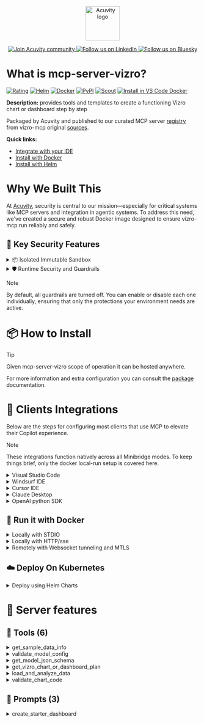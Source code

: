 <p align="center">
  <a href="https://acuvity.ai">
    <picture>
      <img src="https://mma.prnewswire.com/media/2544052/Acuvity__Logo.jpg" height="90" alt="Acuvity logo"/>
    </picture>
  </a>
</p>
<p align="center">
  <a href="https://discord.gg/BkU7fBkrNk">
    <img src="https://img.shields.io/badge/Acuvity-Join-7289DA?logo=discord&logoColor=fff" alt="Join Acuvity community" />
  </a>
<a href="https://www.linkedin.com/company/acuvity/">
    <img src="https://img.shields.io/badge/LinkedIn-Follow-7289DA" alt="Follow us on LinkedIn" />
  </a>
<a href="https://bsky.app/profile/acuvity.bsky.social">
    <img src="https://img.shields.io/badge/Bluesky-Follow-7289DA"?logo=bluesky&logoColor=fff" alt="Follow us on Bluesky" />
  </a>
</p>


# What is mcp-server-vizro?
[![Rating](https://img.shields.io/badge/B-3775A9?label=Rating)](https://docs.anthropic.com/en/docs/build-with-claude/tool-use/implement-tool-use#best-practices-for-tool-definitions)
[![Helm](https://img.shields.io/badge/1.0.0-3775A9?logo=helm&label=Charts&logoColor=fff)](https://hub.docker.com/r/acuvity/mcp-server-vizro/tags/)
[![Docker](https://img.shields.io/docker/image-size/acuvity/mcp-server-vizro/0.1.1?logo=docker&logoColor=fff&label=0.1.1)](https://hub.docker.com/r/acuvity/mcp-server-vizro)
[![PyPI](https://img.shields.io/badge/0.1.1-3775A9?logo=pypi&logoColor=fff&label=vizro-mcp)](https://github.com/mckinsey/vizro)
[![Scout](https://img.shields.io/badge/Active-3775A9?logo=docker&logoColor=fff&label=Scout)](https://hub.docker.com/r/acuvity/mcp-server-vizro/)
[![Install in VS Code Docker](https://img.shields.io/badge/VS_Code-One_click_install-0078d7?logo=githubcopilot)](https://insiders.vscode.dev/redirect/mcp/install?name=mcp-server-vizro&config=%7B%22args%22%3A%5B%22run%22%2C%22-i%22%2C%22--rm%22%2C%22--read-only%22%2C%22docker.io%2Facuvity%2Fmcp-server-vizro%3A0.1.1%22%5D%2C%22command%22%3A%22docker%22%7D)

**Description:** provides tools and templates to create a functioning Vizro chart or dashboard step by step

Packaged by Acuvity and published to our curated MCP server [registry](https://mcp.acuvity.ai) from vizro-mcp original [sources](https://github.com/mckinsey/vizro).

**Quick links:**

- [Integrate with your IDE](https://github.com/acuvity/mcp-servers-registry/blob/main/mcp-server-vizro/docker/README.md#-clients-integrations)
- [Install with Docker](https://github.com/acuvity/mcp-servers-registry/tree/main/mcp-server-vizro/docker/README.md#-run-it-with-docker)
- [Install with Helm](https://github.com/acuvity/mcp-servers-registry/tree/main/mcp-server-vizro/charts/mcp-server-vizro/README.md#how-to-install)

# Why We Built This

At [Acuvity](https://acuvity.ai), security is central to our mission—especially for critical systems like MCP servers and integration in agentic systems.
To address this need, we've created a secure and robust Docker image designed to ensure vizro-mcp run reliably and safely.

## 🔐 Key Security Features

<details>
<summary>📦 Isolated Immutable Sandbox </summary>

- **Isolated Execution**: All tools run within secure, containerized sandboxes to enforce process isolation and prevent lateral movement.
- **Non-root by Default**: Enforces least-privilege principles, minimizing the impact of potential security breaches.
- **Read-only Filesystem**: Ensures runtime immutability, preventing unauthorized modification.
- **Version Pinning**: Guarantees consistency and reproducibility across deployments by locking tool and dependency versions.
- **CVE Scanning**: Continuously scans images for known vulnerabilities using [Docker Scout](https://docs.docker.com/scout/) to support proactive mitigation.
- **SBOM & Provenance**: Delivers full supply chain transparency by embedding metadata and traceable build information."
</details>

<details>
<summary>🛡️ Runtime Security and Guardrails</summary>

**Minibridge Integration**: [Minibridge](https://github.com/acuvity/minibridge) establishes secure Agent-to-MCP connectivity, supports Rego/HTTP-based policy enforcement 🕵️, and simplifies orchestration.

The [ARC](https://github.com/acuvity/mcp-servers-registry/tree/main) container includes a [built-in Rego policy](https://github.com/acuvity/mcp-servers-registry/tree/main/mcp-server-vizro/docker/policy.rego) that enables a set of runtime "guardrails"" to help enforce security, privacy, and correct usage of your services. Below is an overview of each guardrail provided.

### 🔒 Resource Integrity

**Mitigates MCP Rug Pull Attacks**

* **Goal:** Protect users from malicious tool description changes after initial approval, preventing post-installation manipulation or deception.
* **Mechanism:** Locks tool descriptions upon client approval and verifies their integrity before execution. Any modification to the description triggers a security violation, blocking unauthorized changes from server-side updates.

### 🛡️ Guardrails

#### Covert Instruction Detection

Monitors incoming requests for hidden or obfuscated directives that could alter policy behavior.

* **Goal:** Stop attackers from slipping unnoticed commands or payloads into otherwise harmless data.
* **Mechanism:** Applies a library of regex patterns and binary‐encoding checks to the full request body. If any pattern matches a known covert channel (e.g., steganographic markers, hidden HTML tags, escape-sequence tricks), the request is rejected.

#### Sensitive Pattern Detection

Block user-defined sensitive data patterns (credential paths, filesystem references).

* **Goal:** Block accidental or malicious inclusion of sensitive information that violates data-handling rules.
* **Mechanism:** Runs a curated set of regexes against all payloads and tool descriptions—matching patterns such as `.env` files, RSA key paths, directory traversal sequences.

#### Shadowing Pattern Detection

Detects and blocks "shadowing" attacks, where a malicious MCP server sneaks hidden directives into its own tool descriptions to hijack or override the behavior of other, trusted tools.

* **Goal:** Stop a rogue server from poisoning the agent’s logic by embedding instructions that alter how a different server’s tools operate (e.g., forcing all emails to go to an attacker’s address even when the user calls a separate `send_email` tool).
* **Mechanism:** During policy load, each tool description is scanned for cross‐tool override patterns—such as `<IMPORTANT>` sections referencing other tool names, hidden side‐effects, or directives that apply to a different server’s API. Any description that attempts to shadow or extend instructions for a tool outside its own namespace triggers a policy violation and is rejected.

#### Schema Misuse Prevention

Enforces strict adherence to MCP input schemas.

* **Goal:** Prevent malformed or unexpected fields from bypassing validations, causing runtime errors, or enabling injections.
* **Mechanism:** Compares each incoming JSON object against the declared schema (required properties, allowed keys, types). Any extra, missing, or mistyped field triggers an immediate policy violation.

#### Cross-Origin Tool Access

Controls whether tools may invoke tools or services from external origins.

* **Goal:** Prevent untrusted or out-of-scope services from being called.
* **Mechanism:** Examines tool invocation requests and outgoing calls, verifying each target against an allowlist of approved domains or service names. Calls to any non-approved origin are blocked.

#### Secrets Redaction

Automatically masks sensitive values so they never appear in logs or responses.

* **Goal:** Ensure that API keys, tokens, passwords, and other credentials cannot leak in plaintext.
* **Mechanism:** Scans every text output for known secret formats (e.g., AWS keys, GitHub PATs, JWTs). Matches are replaced with `[REDACTED]` before the response is sent or recorded.

These controls ensure robust runtime integrity, prevent unauthorized behavior, and provide a foundation for secure-by-design system operations.

### Enable guardrails

To activate guardrails in your Docker containers, define the `GUARDRAILS` environment variable with the protections you need.

| Guardrail                        | Summary                                                                 |
|----------------------------------|-------------------------------------------------------------------------|
| `covert-instruction-detection`   | Detects hidden or obfuscated directives in requests.                    |
| `sensitive-pattern-detection`    | Flags patterns suggesting sensitive data or filesystem exposure.        |
| `shadowing-pattern-detection`    | Identifies tool descriptions that override or influence others.         |
| `schema-misuse-prevention`       | Enforces strict schema compliance on input data.                        |
| `cross-origin-tool-access`       | Controls calls to external services or APIs.                            |
| `secrets-redaction`              | Prevents exposure of credentials or sensitive values.                   |

Example: add `-e GUARDRAILS="secrets-redaction sensitive-pattern-detection"` to enable those guardrails.

## 🔒 Basic Authentication via Shared Secret

Provides a lightweight auth layer using a single shared token.

* **Mechanism:** Expects clients to send an `Authorization` header with the predefined secret.
* **Use Case:** Quickly lock down your endpoint in development or simple internal deployments—no complex OAuth/OIDC setup required.

To turn on Basic Authentication, define `BASIC_AUTH_SECRET` environment variable with a shared secret.

Example: add `-e BASIC_AUTH_SECRET="supersecret"` to enable the basic authentication.

> While basic auth will protect against unauthorized access, you should use it only in controlled environment,
> rotate credentials frequently and **always** use TLS.

</details>

> [!NOTE]
> By default, all guardrails are turned off. You can enable or disable each one individually, ensuring that only the protections your environment needs are active.


# 📦 How to Install


> [!TIP]
> Given mcp-server-vizro scope of operation it can be hosted anywhere.

For more information and extra configuration you can consult the [package](https://github.com/mckinsey/vizro) documentation.

# 🧰 Clients Integrations

Below are the steps for configuring most clients that use MCP to elevate their Copilot experience.

> [!NOTE]
> These integrations function natively across all Minibridge modes.
> To keep things brief, only the docker local-run setup is covered here.

<details>
<summary>Visual Studio Code</summary>

To get started immediately, you can use the "one-click" link below:

[![Install in VS Code Docker](https://img.shields.io/badge/VS_Code-One_click_install-0078d7?logo=githubcopilot)](https://insiders.vscode.dev/redirect/mcp/install?name=mcp-server-vizro&config=%7B%22args%22%3A%5B%22run%22%2C%22-i%22%2C%22--rm%22%2C%22--read-only%22%2C%22docker.io%2Facuvity%2Fmcp-server-vizro%3A0.1.1%22%5D%2C%22command%22%3A%22docker%22%7D)

## Global scope

Press `ctrl + shift + p` and type `Preferences: Open User Settings JSON` to add the following section:

```json
{
  "mcp": {
    "servers": {
      "acuvity-mcp-server-vizro": {
        "command": "docker",
        "args": [
          "run",
          "-i",
          "--rm",
          "--read-only",
          "docker.io/acuvity/mcp-server-vizro:0.1.1"
        ]
      }
    }
  }
}
```

## Workspace scope

In your workspace create a file called `.vscode/mcp.json` and add the following section:

```json
{
  "servers": {
    "acuvity-mcp-server-vizro": {
      "command": "docker",
      "args": [
        "run",
        "-i",
        "--rm",
        "--read-only",
        "docker.io/acuvity/mcp-server-vizro:0.1.1"
      ]
    }
  }
}
```

> To pass secrets you should use the `promptString` input type described in the [Visual Studio Code documentation](https://code.visualstudio.com/docs/copilot/chat/mcp-servers).

</details>

<details>
<summary>Windsurf IDE</summary>

In `~/.codeium/windsurf/mcp_config.json` add the following section:

```json
{
  "mcpServers": {
    "acuvity-mcp-server-vizro": {
      "command": "docker",
      "args": [
        "run",
        "-i",
        "--rm",
        "--read-only",
        "docker.io/acuvity/mcp-server-vizro:0.1.1"
      ]
    }
  }
}
```

See [Windsurf documentation](https://docs.windsurf.com/windsurf/mcp) for more info.

</details>

<details>
<summary>Cursor IDE</summary>

Add the following JSON block to your mcp configuration file:
- `~/.cursor/mcp.json` for global scope
- `.cursor/mcp.json` for project scope

```json
{
  "mcpServers": {
    "acuvity-mcp-server-vizro": {
      "command": "docker",
      "args": [
        "run",
        "-i",
        "--rm",
        "--read-only",
        "docker.io/acuvity/mcp-server-vizro:0.1.1"
      ]
    }
  }
}
```

See [cursor documentation](https://docs.cursor.com/context/model-context-protocol) for more information.

</details>
<details>

<summary>Claude Desktop</summary>

In the `claude_desktop_config.json` configuration file add the following section:

```json
{
  "mcpServers": {
    "acuvity-mcp-server-vizro": {
      "command": "docker",
      "args": [
        "run",
        "-i",
        "--rm",
        "--read-only",
        "docker.io/acuvity/mcp-server-vizro:0.1.1"
      ]
    }
  }
}
```

See [Anthropic documentation](https://docs.anthropic.com/en/docs/agents-and-tools/mcp) for more information.
</details>

<details>
<summary>OpenAI python SDK</summary>

## Running locally

```python
async with MCPServerStdio(
    params={
        "command": "docker",
        "args": ["run","-i","--rm","--read-only","docker.io/acuvity/mcp-server-vizro:0.1.1"]
    }
) as server:
    tools = await server.list_tools()
```

## Running remotely

```python
async with MCPServerSse(
    params={
        "url": "http://<ip>:<port>/sse",
    }
) as server:
    tools = await server.list_tools()
```

See [OpenAI Agents SDK docs](https://openai.github.io/openai-agents-python/mcp/) for more info.

</details>

## 🐳 Run it with Docker

<details>
<summary>Locally with STDIO</summary>

In your client configuration set:

- command: `docker`
- arguments: `run -i --rm --read-only docker.io/acuvity/mcp-server-vizro:0.1.1`

</details>

<details>
<summary>Locally with HTTP/sse</summary>

Simply run as:

```console
docker run -it -p 8000:8000 --rm --read-only docker.io/acuvity/mcp-server-vizro:0.1.1
```

Then on your application/client, you can configure to use it like:

```json
{
  "mcpServers": {
    "acuvity-mcp-server-vizro": {
      "url": "http://localhost:8000/sse"
    }
  }
}
```

You might have to use different ports for different tools.

</details>

<details>
<summary>Remotely with Websocket tunneling and MTLS </summary>

> This section assume you are familiar with TLS and certificates and will require:
> - a server certificate with proper DNS/IP field matching your tool deployment.
> - a client-ca used to sign client certificates

1. Start the server in `backend` mode
 - add an environment variable like `-e MINIBRIDGE_MODE=backend`
 - add the TLS certificates (recommended) through a volume let's say `/certs` ex (`-v $PWD/certs:/certs`)
 - instruct minibridge to use those certs with
   - `-e MINIBRIDGE_TLS_SERVER_CERT=/certs/server-cert.pem`
   - `-e MINIBRIDGE_TLS_SERVER_KEY=/certs/server-key.pem`
   - `-e MINIBRIDGE_TLS_SERVER_KEY_PASS=optional`
   - `-e MINIBRIDGE_TLS_SERVER_CLIENT_CA=/certs/client-ca.pem`

2. Start `minibridge` locally in frontend mode:
  - Get [minibridge](https://github.com/acuvity/minibridge) binary for your OS.

In your client configuration, Minibridge works like any other STDIO command.

Example for Claude Desktop:

```json
{
  "mcpServers": {
    "acuvity-mcp-server-vizro": {
      "command": "minibridge",
      "args": ["frontend", "--backend", "wss://<remote-url>:8000/ws", "--tls-client-backend-ca", "/path/to/ca/that/signed/the/server-cert.pem/ca.pem", "--tls-client-cert", "/path/to/client-cert.pem", "--tls-client-key", "/path/to/client-key.pem"]
    }
  }
}
```

That's it.

Minibridge offers a host of additional features. For step-by-step guidance, please visit the wiki. And if anything’s unclear, don’t hesitate to reach out!

</details>

## ☁️ Deploy On Kubernetes

<details>
<summary>Deploy using Helm Charts</summary>

### How to install

You can inspect the chart `README`:

```console
helm show readme oci://docker.io/acuvity/mcp-server-vizro --version 1.0.0
````

You can inspect the values that you can configure:

```console
helm show values oci://docker.io/acuvity/mcp-server-vizro --version 1.0.0
````

Install with helm

```console
helm install mcp-server-vizro oci://docker.io/acuvity/mcp-server-vizro --version 1.0.0
```

From there your MCP server mcp-server-vizro will be reachable by default through `http/sse` from inside the cluster using the Kubernetes Service `mcp-server-vizro` on port `8000` by default. You can change that by looking at the `service` section of the `values.yaml` file.

### How to Monitor

The deployment will create a Kubernetes service with a `healthPort`, that is used for liveness probes and readiness probes. This health port can also be used by the monitoring stack of your choice and exposes metrics under the `/metrics` path.

See full charts [Readme](https://github.com/acuvity/mcp-servers-registry/tree/main/mcp-server-vizro/charts/mcp-server-vizro/README.md) for more details about settings and runtime security including guardrails activation.

</details>

# 🧠 Server features

## 🧰 Tools (6)
<details>
<summary>get_sample_data_info</summary>

**Description**:

```
If user provides no data, use this tool to get sample data information.

    Use the following data for the below purposes:
        - iris: mostly numerical with one categorical column, good for scatter, histogram, boxplot, etc.
        - tips: contains mix of numerical and categorical columns, good for bar, pie, etc.
        - stocks: stock prices, good for line, scatter, generally things that change over time
        - gapminder: demographic data, good for line, scatter, generally things with maps or many categories

    Args:
        data_name: Name of the dataset to get sample data for

    Returns:
        Data info object containing information about the dataset.
    
```

**Parameter**:

| Name | Type | Description | Required? |
|-----------|------|-------------|-----------|
| data_name | string | not set | Yes
</details>
<details>
<summary>validate_model_config</summary>

**Description**:

```
Validate Vizro model configuration. Run ALWAYS when you have a complete dashboard configuration.

    If successful, the tool will return the python code and, if it is a remote file, the py.cafe link to the chart.
    The PyCafe link will be automatically opened in your default browser if auto_open is True.

    Args:
        dashboard_config: Either a JSON string or a dictionary representing a Vizro dashboard model configuration
        data_infos: List of DFMetaData objects containing information about the data files
        auto_open: Whether to automatically open the PyCafe link in a browser

    Returns:
        ValidationResults object with status and dashboard details
    
```

**Parameter**:

| Name | Type | Description | Required? |
|-----------|------|-------------|-----------|
| auto_open | boolean | not set | No
| dashboard_config | object | not set | Yes
| data_infos | array | not set | Yes
</details>
<details>
<summary>get_model_json_schema</summary>

**Description**:

```
Get the JSON schema for the specified Vizro model.

    Args:
        model_name: Name of the Vizro model to get schema for (e.g., 'Card', 'Dashboard', 'Page')

    Returns:
        JSON schema of the requested Vizro model
    
```

**Parameter**:

| Name | Type | Description | Required? |
|-----------|------|-------------|-----------|
| model_name | string | not set | Yes
</details>
<details>
<summary>get_vizro_chart_or_dashboard_plan</summary>

**Description**:

```
Get instructions for creating a Vizro chart or dashboard. Call FIRST when asked to create Vizro things.
```

**Parameter**:

| Name | Type | Description | Required? |
|-----------|------|-------------|-----------|
| user_plan | string | not set | Yes
</details>
<details>
<summary>load_and_analyze_data</summary>

**Description**:

```
Load data from various file formats into a pandas DataFrame and analyze its structure.

    Supported formats:
    - CSV (.csv)
    - JSON (.json)
    - HTML (.html, .htm)
    - Excel (.xls, .xlsx)
    - OpenDocument Spreadsheet (.ods)
    - Parquet (.parquet)

    Args:
        path_or_url: Local file path or URL to a data file

    Returns:
        DataAnalysisResults object containing DataFrame information and metadata
    
```

**Parameter**:

| Name | Type | Description | Required? |
|-----------|------|-------------|-----------|
| path_or_url | string | not set | Yes
</details>
<details>
<summary>validate_chart_code</summary>

**Description**:

```
Validate the chart code created by the user and optionally open the PyCafe link in a browser.

    Args:
        chart_config: A ChartPlan object with the chart configuration
        data_info: Metadata for the dataset to be used in the chart
        auto_open: Whether to automatically open the PyCafe link in a browser

    Returns:
        ValidationResults object with status and dashboard details
    
```

**Parameter**:

| Name | Type | Description | Required? |
|-----------|------|-------------|-----------|
| auto_open | boolean | not set | No
| chart_config | any | not set | Yes
| data_info | any | not set | Yes
</details>

## 📝 Prompts (3)
<details>
<summary>create_starter_dashboard</summary>

**Description**:

```
Prompt template for getting started with Vizro.
```
<details>
<summary>create_eda_dashboard</summary>

**Description**:

```
Prompt template for creating an EDA dashboard based on one dataset.
```

**Parameter**:

| Argument | Description | Required |
|-----------|------|-------------|
| file_path_or_url | not set |Yes |
<details>
<summary>create_vizro_chart</summary>

**Description**:

```
Prompt template for creating a Vizro chart.
```

**Parameter**:

| Argument | Description | Required |
|-----------|------|-------------|
| chart_type | not set |Yes |
| file_path_or_url | not set |No |

</details>


# 🔐 Resource SBOM

Minibridge will perform hash checks for the following resources. The hashes are given as references and are the sha256 sum of the description.

| Resource | Name | Parameter | Hash |
|-----------|------|------|------|
| prompts | create_eda_dashboard | description | f49688252b0e6994d4e5af8a373bb1f230daaa547a7715292f638d096b6f5d5e |
| prompts | create_eda_dashboard | file_path_or_url | e3b0c44298fc1c149afbf4c8996fb92427ae41e4649b934ca495991b7852b855 |
| prompts | create_starter_dashboard | description | 3db6c73803667f67b738d9001648a03089d29457869df85b5f9d52d9549f994b |
| prompts | create_vizro_chart | description | faa5f0d0a03c730d8b4d3cb0c684ffa46739ac0027b47aa54d9b3967e1f350b6 |
| prompts | create_vizro_chart | chart_type | e3b0c44298fc1c149afbf4c8996fb92427ae41e4649b934ca495991b7852b855 |
| prompts | create_vizro_chart | file_path_or_url | e3b0c44298fc1c149afbf4c8996fb92427ae41e4649b934ca495991b7852b855 |
| tools | get_model_json_schema | description | d92731687ece77aabb2be987d117b04338834e2e435dc119dadff687fa2a8c1e |
| tools | get_sample_data_info | description | d0c3654426c6e181a0471b992aaadd63c9e88281bed836343548eb2583a74f1d |
| tools | get_vizro_chart_or_dashboard_plan | description | 6f05907ea3f3b663a47a6ee527504ddec4fc4ae17a1e726c832ae4a9f70e95da |
| tools | load_and_analyze_data | description | 2c10343fd39c32e39b4c9c75ae8897bc8b8f6c4da8d72aa13e9305f0e0e100a8 |
| tools | validate_chart_code | description | 3b821a0e889495284b3583b66f47ad585811028ae26016e89f02e59e4ebf23c1 |
| tools | validate_model_config | description | 79865f63e5b29b8bb0fdec019a48c02acdad112893fe1dc5e37a6c36d35392f0 |


💬 Questions? Open an issue or contact [ support@acuvity.ai ](mailto:support@acuvity.ai).
📦 Contributions welcome!
